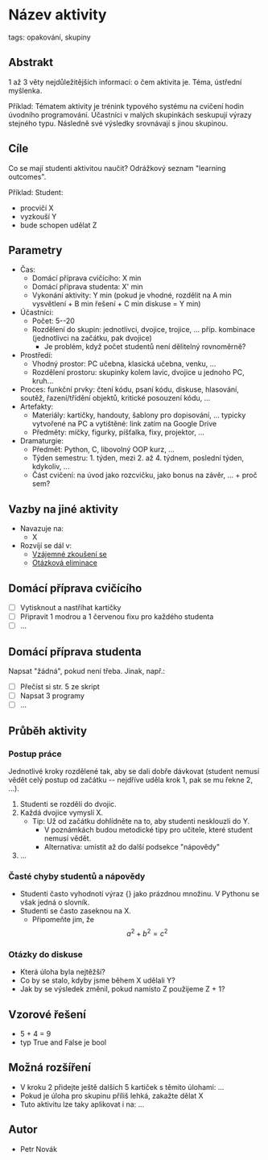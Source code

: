 # Název aktivity

tags: opakování, skupiny

## Abstrakt

1 až 3 věty nejdůležitějších informací: o čem aktivita je. Téma, ústřední myšlenka.

Příklad: Tématem aktivity je trénink typového systému na cvičení hodin úvodního programování. Účastníci v malých skupinkách seskupují výrazy stejného typu. Následně své výsledky srovnávají s jinou skupinou.

## Cíle

Co se mají studenti aktivitou naučit? Odrážkový seznam "learning outcomes".

Příklad: Student:

* procvičí X
* vyzkouší Y
* bude schopen udělat Z

## Parametry

* Čas:
  * Domácí příprava cvičícího: X min
  * Domácí příprava studenta: X' min
  * Vykonání aktivity: Y min \(pokud je vhodné, rozdělit na A min vysvětlení + B min řešení + C min diskuse = Y min\)
* Účastníci:
  * Počet: 5--20
  * Rozdělení do skupin: jednotlivci, dvojice, trojice, ... příp. kombinace \(jednotlivci na začátku, pak dvojice\)
    * Je problém, když počet studentů není dělitelný rovnoměrně?
* Prostředí:
  * Vhodný prostor: PC učebna, klasická učebna, venku, ...
  * Rozdělení prostoru: skupinky kolem lavic, dvojice u jednoho PC, kruh...
* Proces: funkční prvky: čtení kódu, psaní kódu, diskuse, hlasování, soutěž, řazení/třídění objektů, kritické posouzení kódu, ...
* Artefakty:
  * Materiály: kartičky, handouty, šablony pro dopisování, ... typicky vytvořené na PC a vytištěné: link zatím na Google Drive
  * Předměty: míčky, figurky, píšťalka, fixy, projektor, ...
* Dramaturgie:
  * Předmět: Python, C, libovolný OOP kurz, ...
  * Týden semestru: 1. týden, mezi 2. až 4. týdnem, poslední týden, kdykoliv, ...
  * Část cvičení: na úvod jako rozcvičku, jako bonus na závěr, ... + proč sem?

## Vazby na jiné aktivity

* Navazuje na:
  * X
* Rozvíjí se dál v:
  * [Vzájemné zkoušení se](/aktivity-na-opakovani/vzajemne-zkouseni-se.md)
  * [Otázková eliminace](/aktivity-na-opakovani/otazkova-eliminace.md)

## Domácí příprava cvičícího

* [ ] Vytisknout a nastříhat kartičky
* [ ] Připravit 1 modrou a 1 červenou fixu pro každého studenta
* [ ] ...

## Domácí příprava studenta

Napsat "žádná", pokud není třeba. Jinak, např.:

* [ ] Přečíst si str. 5 ze skript
* [ ] Napsat 3 programy
* [ ] ...

## Průběh aktivity

### Postup práce

Jednotlivé kroky rozdělené tak, aby se dali dobře dávkovat \(student nemusí vědět celý postup od začátku -- nejdříve uděla krok 1, pak se mu řekne 2, ...\).

1. Studenti se rozdělí do dvojic.
2. Každá dvojice vymyslí X.
   * Tip: Už od začátku dohlídněte na to, aby studenti nesklouzli do Y.
     * V poznámkách budou metodické tipy pro učitele, které student nemusí vědět.
     * Alternativa: umístit až do další podsekce "nápovědy"
3. ...

### Časté chyby studentů a nápovědy

* Studenti často vyhodnotí výraz {} jako prázdnou množinu. V Pythonu se však jedná o slovník.
* Studenti se často zaseknou na X.
  * Připomeňte jim, že $$a^2 + b^2 = c^2$$

### Otázky do diskuse

* Která úloha byla nejtěžší?
* Co by se stalo, kdyby jsme během X udělali Y?
* Jak by se výsledek změnil, pokud namísto Z použijeme Z + 1?

## Vzorové řešení

* 5 + 4 = 9
* typ True and False je bool

## Možná rozšíření

* V kroku 2 přidejte ještě dalších 5 kartiček s těmito úlohami: ...
* Pokud je úloha pro skupinu příliš lehká, zakažte dělat X
* Tuto aktivitu lze taky aplikovat i na: ...

## Autor

* Petr Novák




